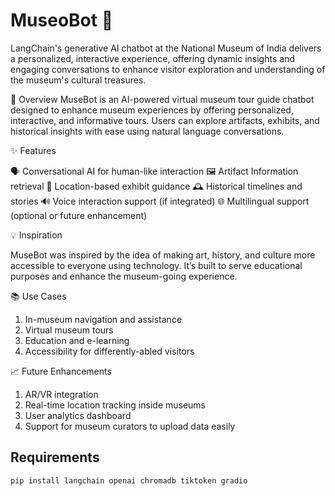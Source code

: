 # MuseoBot 🤖

<summary>
   LangChain's generative AI chatbot at the National Museum of India delivers a personalized, interactive experience, offering dynamic insights and engaging conversations to enhance visitor exploration and understanding of the museum's cultural treasures.
</summary>


📌 Overview
MuseBot is an AI-powered virtual museum tour guide chatbot designed to enhance museum experiences by offering personalized, interactive, and informative tours. Users can explore artifacts, exhibits, and historical insights with ease using natural language conversations.

✨ Features

🗣️ Conversational AI for human-like interaction
🖼️ Artifact Information retrieval
📍 Location-based exhibit guidance
🕰️ Historical timelines and stories
🔊 Voice interaction support (if integrated)
🌐 Multilingual support (optional or future enhancement)

💡 Inspiration

MuseBot was inspired by the idea of making art, history, and culture more accessible to everyone using technology. It’s built to serve educational purposes and enhance the museum-going experience.

📚 Use Cases

1. In-museum navigation and assistance
2. Virtual museum tours
3. Education and e-learning
4. Accessibility for differently-abled visitors

📈 Future Enhancements

1. AR/VR integration
2. Real-time location tracking inside museums
3. User analytics dashboard
4. Support for museum curators to upload data easily


## Requirements 
```
pip install langchain openai chromadb tiktoken gradio
```
